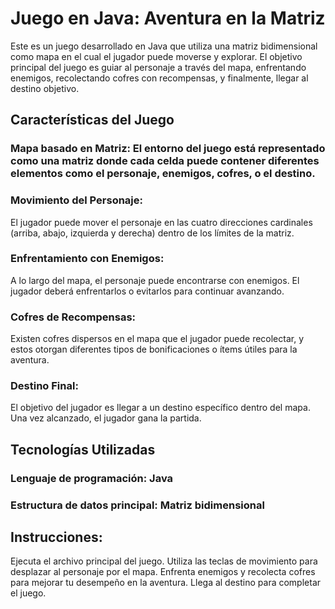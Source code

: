 # Juego en Java: Aventura en la Matriz
Este es un juego desarrollado en Java que utiliza una matriz bidimensional como mapa en el cual el jugador puede moverse y explorar. El objetivo principal del juego es guiar al personaje a través del mapa, enfrentando enemigos, recolectando cofres con recompensas, y finalmente, llegar al destino objetivo.

## Características del Juego
### Mapa basado en Matriz: El entorno del juego está representado como una matriz donde cada celda puede contener diferentes elementos como el personaje, enemigos, cofres, o el destino.

### Movimiento del Personaje: 
El jugador puede mover el personaje en las cuatro direcciones cardinales (arriba, abajo, izquierda y derecha) dentro de los límites de la matriz.

### Enfrentamiento con Enemigos: 
A lo largo del mapa, el personaje puede encontrarse con enemigos. El jugador deberá enfrentarlos o evitarlos para continuar avanzando.

### Cofres de Recompensas: 
Existen cofres dispersos en el mapa que el jugador puede recolectar, y estos otorgan diferentes tipos de bonificaciones o ítems útiles para la aventura.

### Destino Final: 
El objetivo del jugador es llegar a un destino específico dentro del mapa. Una vez alcanzado, el jugador gana la partida.

## Tecnologías Utilizadas
### Lenguaje de programación: Java
### Estructura de datos principal: Matriz bidimensional
## Instrucciones:
Ejecuta el archivo principal del juego.
Utiliza las teclas de movimiento para desplazar al personaje por el mapa.
Enfrenta enemigos y recolecta cofres para mejorar tu desempeño en la aventura.
Llega al destino para completar el juego.